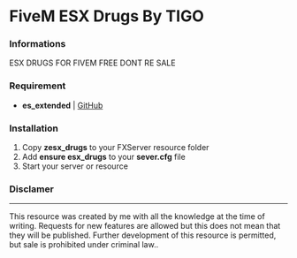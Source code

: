 # FiveM ESX Drugs By TIGO

### Informations

ESX DRUGS FOR FIVEM FREE DONT RE SALE

### Requirement
- **es_extended** | [GitHub](https://github.com/ESX-Org/es_extended)

### Installation
1) Copy **zesx_drugs** to your FXServer resource folder
2) Add **ensure esx_drugs** to your **sever.cfg** file
3) Start your server or resource


### Disclamer
---
This resource was created by me with all the knowledge at the time of writing. Requests for new features are allowed but this does not mean that they will be published. Further development of this resource is permitted, but sale is prohibited under criminal law..
